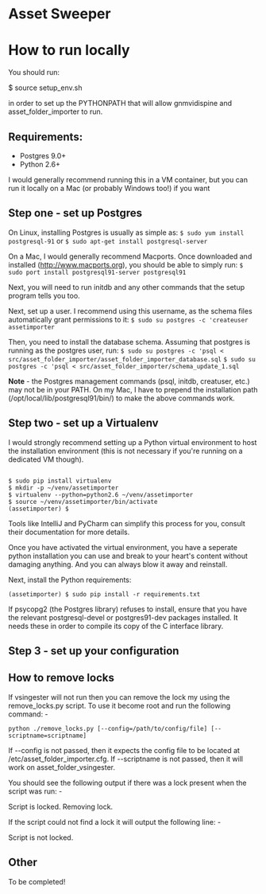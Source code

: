 Asset Sweeper
=============

How to run locally
==================

You should run:

 \$ source setup_env.sh
 
in order to set up the PYTHONPATH that will allow gnmvidispine and asset_folder_importer to run.

Requirements:
-------------

 - Postgres 9.0+
 - Python 2.6+
 
I would generally recommend running this in a VM container, but you can run it locally on a Mac (or probably Windows too!) if you want

Step one - set up Postgres
--------------------------

On Linux, installing Postgres is usually as simple as:
     ```$ sudo yum install postgresql-91```
or 
     ```$ sudo apt-get install postgresql-server```
 
On a Mac, I would generally recommend Macports.  Once downloaded and installed (http://www.macports.org), you should be
able to simply run:
     ``$ sudo port install postgresql91-server postgresql91``
 
Next, you will need to run initdb and any other commands that the setup program tells you too.

Next, set up a user.  I recommend using this username, as the schema files automatically grant permissions to it:
    ``$ sudo su postgres -c 'createuser assetimporter``
    
Then, you need to install the database schema.  Assuming that postgres is running as the postgres user, run:
    ``$ sudo su postgres -c 'psql < src/asset_folder_importer/asset_folder_importer_database.sql``
    ``$ sudo su postgres -c 'psql < src/asset_folder_importer/schema_update_1.sql``
    
**Note** - the Postgres management commands (psql, initdb, creatuser, etc.) may not be in your PATH.
On my Mac, I have to prepend the installation path (/opt/local/lib/postgresql91/bin/) to make the above commands work.

Step two - set up a Virtualenv
------------------------------

I would strongly recommend setting up a Python virtual environment to host the installation environment (this is not necessary if you're running on a dedicated VM though).

```

$ sudo pip install virtualenv
$ mkdir -p ~/venv/assetimporter
$ virtualenv --python=python2.6 ~/venv/assetimporter
$ source ~/venv/assetimporter/bin/activate
(assetimporter) $
```
  
Tools like IntelliJ and PyCharm can simplify this process for you, consult their documentation for more details.

Once you have activated the virtual environment, you have a seperate python installation you can use and break
to your heart's content without damaging anything. And you can always blow it away and reinstall.

Next, install the Python requirements:

  ```
  (assetimporter) $ sudo pip install -r requirements.txt
  ```
  
If psycopg2 (the Postgres library) refuses to install, ensure that you have the relevant postgresql-devel or postgres91-dev packages
installed.  It needs these in order to compile its copy of the C interface library.

Step 3 - set up your configuration
----------------------------------



How to remove locks
-------------------

If vsingester will not run then you can remove the lock my using the remove_locks.py script. To use it become root and run the following command: -

```
python ./remove_locks.py [--config=/path/to/config/file] [--scriptname=scriptname]
```
If --config is not passed, then it expects the config file to be located at /etc/asset_folder_importer.cfg.
If --scriptname is not passed, then it will work on asset_folder_vsingester.

You should see the following output if there was a lock present when the script was run: -

Script is locked. Removing lock.

If the script could not find a lock it will output the following line: -

Script is not locked.


Other
-----

To be completed!
